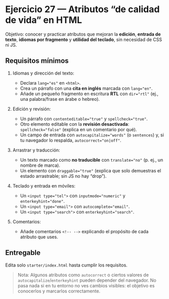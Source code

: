 # Ejercicio 27 — Atributos “de calidad de vida” en HTML

Objetivo: conocer y practicar atributos que mejoran la **edición**, **entrada de texto**, **idiomas por fragmento** y **utilidad del teclado**, sin necesidad de CSS ni JS.

## Requisitos mínimos

1. Idiomas y dirección del texto:

   - Declara `lang="es"` en `<html>`.
   - Crea un párrafo con una **cita en inglés** marcada con `lang="en"`.
   - Añade un pequeño fragmento en escritura **RTL** con `dir="rtl"` (ej., una palabra/frase en árabe o hebreo).

2. Edición y revisión:

   - Un párrafo con `contenteditable="true"` y `spellcheck="true"`.
   - Otro elemento editable con la **revisión desactivada**: `spellcheck="false"` (explica en un comentario por qué).
   - Un campo de entrada con `autocapitalize="words"` (o `sentences`) y, si tu navegador lo respalda, `autocorrect="on|off"`.

3. Arrastrar y traducción:

   - Un texto marcado como **no traducible** con `translate="no"` (p. ej., un nombre de marca).
   - Un elemento con `draggable="true"` (explica que solo demuestras el estado arrastrable; sin JS no hay “drop”).

4. Teclado y entrada en móviles:

   - Un `<input type="tel">` con `inputmode="numeric"` y `enterkeyhint="done"`.
   - Un `<input type="email">` con `autocomplete="email"`.
   - Un `<input type="search">` con `enterkeyhint="search"`.

5. Comentarios:
   - Añade comentarios `<!-- -->` explicando el propósito de cada atributo que uses.

## Entregable

Edita solo `starter/index.html` hasta cumplir los requisitos.

> Nota: Algunos atributos como `autocorrect` o ciertos valores de `autocapitalize`/`enterkeyhint` pueden depender del navegador. No pasa nada si en tu entorno no ves cambios visibles: el objetivo es conocerlos y marcarlos correctamente.
